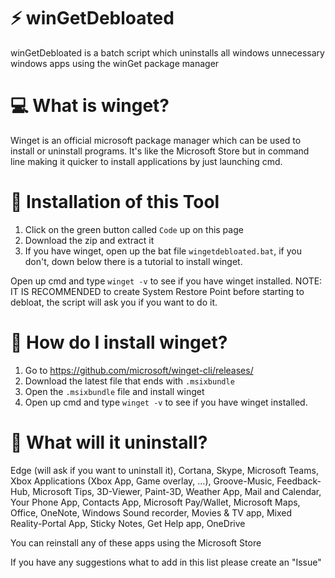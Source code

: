 # ⚡ winGetDebloated
winGetDebloated is a batch script which uninstalls all windows unnecessary windows apps using the winGet package manager

# 💻 What is winget?
Winget is an official microsoft package manager which can be used to install or uninstall programs.
It's like the Microsoft Store but in command line making it quicker to install applications by just launching cmd.

# 🚀 Installation of this Tool
1. Click on the green button called `Code` up on this page
2. Download the zip and extract it
3. If you have winget, open up the bat file `wingetdebloated.bat`, if you don't, down below there is a tutorial to install winget.

Open up cmd and type `winget -v` to see if you have winget installed.
NOTE: IT IS RECOMMENDED to create System Restore Point before starting to debloat, the script will ask you if you want to do it.

# 👾 How do I install winget?
1. Go to https://github.com/microsoft/winget-cli/releases/
2. Download the latest file that ends with `.msixbundle`
3. Open the `.msixbundle` file and install winget
4. Open up cmd and type `winget -v` to see if you have winget installed.

# 🍵 What will it uninstall?
Edge (will ask if you want to uninstall it), Cortana, Skype, Microsoft Teams, Xbox Applications (Xbox App, Game overlay, ...), Groove-Music, Feedback-Hub, Microsoft Tips, 3D-Viewer, Paint-3D, Weather App, Mail and Calendar, Your Phone App, Contacts App, Microsoft Pay/Wallet, Microsoft Maps, Office, OneNote, Windows Sound recorder, Movies & TV app, Mixed Reality-Portal App, Sticky Notes, Get Help app, OneDrive


You can reinstall any of these apps using the Microsoft Store

If you have any suggestions what to add in this list please create an "Issue"
